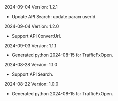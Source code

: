 2024-09-04 Version: 1.2.1
- Update API Search: update param userId.


2024-09-04 Version: 1.2.0
- Support API ConvertUrl.


2024-09-03 Version: 1.1.1
- Generated python 2024-08-15 for TrafficFxOpen.

2024-08-28 Version: 1.1.0
- Support API Search.


2024-08-22 Version: 1.0.0
- Generated python 2024-08-15 for TrafficFxOpen.

